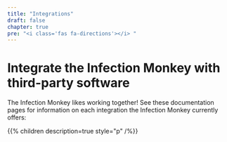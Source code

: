 ```yaml
---
title: "Integrations"
draft: false
chapter: true
pre: "<i class='fas fa-directions'></i> "
---
```


# Integrate the Infection Monkey with third-party software

The Infection Monkey likes working together! See these documentation pages for information on each integration the Infection Monkey currently offers:

{{% children description=true style="p" /%}}
